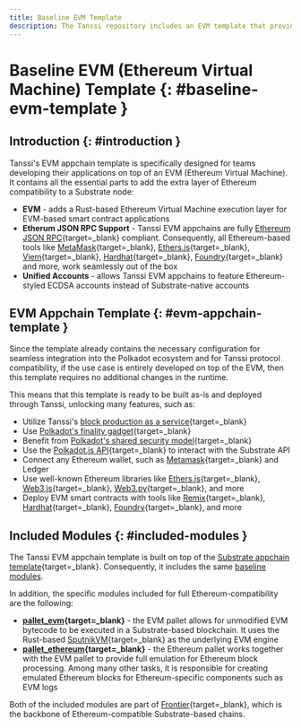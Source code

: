 ```yaml
---
title: Baseline EVM Template
description: The Tanssi repository includes an EVM template that provides all the necessary configurations to launch an appchain that is fully compatible with Ethereum.
---
```


# Baseline EVM (Ethereum Virtual Machine) Template {: #baseline-evm-template }

## Introduction {: #introduction }

Tanssi's EVM appchain template is specifically designed for teams developing their applications on top of an EVM (Ethereum Virtual Machine). It contains all the essential parts to add the extra layer of Ethereum compatibility to a Substrate node:

- **EVM** - adds a Rust-based Ethereum Virtual Machine execution layer for EVM-based smart contract applications
- **Etherum JSON RPC Support** - Tanssi EVM appchains are fully [Ethereum JSON RPC](https://ethereum.org/en/developers/docs/apis/json-rpc/){target=\_blank} compliant. Consequently, all Ethereum-based tools like [MetaMask](https://metamask.io/){target=\_blank}, [Ethers.js](https://docs.ethers.org/){target=\_blank}, [Viem](https://viem.sh/){target=\_blank}, [Hardhat](https://hardhat.org/){target=\_blank}, [Foundry](https://book.getfoundry.sh/){target=\_blank} and more, work seamlessly out of the box
- **Unified Accounts** - allows Tanssi EVM appchains to feature Ethereum-styled ECDSA accounts instead of Substrate-native accounts

## EVM Appchain Template {: #evm-appchain-template }

Since the template already contains the necessary configuration for seamless integration into the Polkadot ecosystem and for Tanssi protocol compatibility, if the use case is entirely developed on top of the EVM, then this template requires no additional changes in the runtime.

This means that this template is ready to be built as-is and deployed through Tanssi, unlocking many features, such as:

- Utilize Tanssi's [block production as a service](/learn/tanssi/technical-features/#block-production-as-a-service){target=\_blank}
- Use [Polkadot's finality gadget](https://wiki.polkadot.network/docs/learn-consensus#finality-gadget-grandpa){target=\_blank}
- Benefit from [Polkadot's shared security model](https://wiki.polkadot.network/docs/learn-parachains#shared-security){target=\_blank}
- Use the [Polkadot.js API](/dapp-developers/developer-toolkit/substrate-api/polkadot-js-api){target=\_blank} to interact with the Substrate API
- Connect any Ethereum wallet, such as [Metamask](/dapp-developers/developer-toolkit/ethereum-api/wallets/metamask/){target=\_blank} and Ledger
- Use well-known Ethereum libraries like [Ethers.js](/dapp-developers/developer-toolkit/ethereum-api/libraries/ethersjs){target=\_blank}, [Web3.js](/dapp-developers/developer-toolkit/ethereum-api/libraries/web3js){target=\_blank}, [Web3.py](/dapp-developers/developer-toolkit/ethereum-api/libraries/web3py/){target=\_blank}, and more
- Deploy EVM smart contracts with tools like [Remix](https://remix.ethereum.org/){target=\_blank}, [Hardhat](https://hardhat.org/){target=\_blank}, [Foundry](https://github.com/foundry-rs/foundry){target=\_blank}, and more


## Included Modules {: #included-modules }

The Tanssi EVM appchain template is built on top of the [Substrate appchain template](/builders/build/templates/substrate/){target=\_blank}. Consequently, it includes the same [baseline modules](/builders/build/templates/substrate/#included-modules).

In addition, the specific modules included for full Ethereum-compatibility are the following:

- **[pallet_evm](https://docs.rs/pallet-evm/latest/pallet_evm/){target=\_blank}** - the EVM pallet allows for unmodified EVM bytecode to be executed in a Substrate-based blockchain. It uses the Rust-based [SputnikVM](https://github.com/rust-ethereum/evm){target=\_blank} as the underlying EVM engine
- **[pallet_ethereum](https://docs.rs/pallet-ethereum/latest/pallet_ethereum/){target=\_blank}** - the Ethereum pallet works together with the EVM pallet to provide full emulation for Ethereum block processing. Among many other tasks, it is responsible for creating emulated Ethereum blocks for Ethereum-specific components such as EVM logs

Both of the included modules are part of [Frontier](https://github.com/paritytech/frontier){target=\_blank}, which is the backbone of Ethereum-compatible Substrate-based chains.
